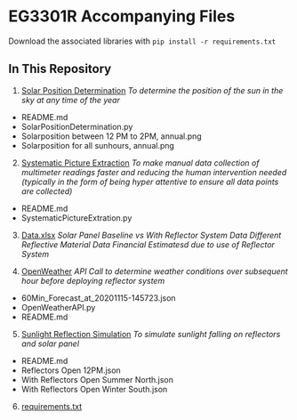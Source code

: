 # EG3301R Accompanying Files
Download the associated libraries with `pip install -r requirements.txt`

## In This Repository
1. [Solar Position Determination](https://github.com/rayarka/EG3301R_Data_and_Programs/tree/main/Solar_Position_Determination)
*To determine the position of the sun in the sky at any time of the year*
- README.md
- SolarPositionDetermination.py
- Solarposition between 12 PM to 2PM, annual.png
- Solarposition for all sunhours, annual.png 

2. [Systematic Picture Extraction](https://github.com/rayarka/EG3301R_Data_and_Programs/tree/main/Systematic_Picture_Extraction)
*To make manual data collection of multimeter readings faster and reducing the human intervention needed (typically in the form of being hyper attentive to ensure all data points are collected)*
- README.md
- SystematicPictureExtration.py 

3. [Data.xlsx](https://github.com/rayarka/EG3301R_Data_and_Programs/blob/main/Data.xlsx)
*Solar Panel Baseline vs With Reflector System Data*
*Different Reflective Material Data*
*Financial Estimatesd due to use of Reflector System*

4. [OpenWeather](https://github.com/rayarka/EG3301R_Data_and_Programs/tree/main/OpenWeather)
*API Call to determine weather conditions over subsequent hour before deploying reflector system*
- 60Min_Forecast_at_20201115-145723.json
- OpenWeatherAPI.py
- README.md 

5. [Sunlight Reflection Simulation](https://github.com/rayarka/EG3301R_Data_and_Programs/tree/main/Sunlight_Reflection_Simulation)
*To simulate sunlight falling on reflectors and solar panel*
- README.md
- Reflectors Open 12PM.json
- With Reflectors Open Summer North.json
- With Reflectors Open Winter South.json 

6. [requirements.txt](https://github.com/rayarka/EG3301R_Data_and_Programs/blob/main/requirements.txt)
